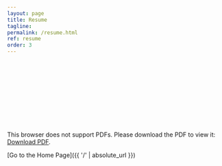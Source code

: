 ```yaml
---
layout: page
title: Resume
tagline: 
permalink: /resume.html
ref: resume
order: 3
---
```


<!-- (Updated September 5th, 2019) My resume can be found [here](https://www.dropbox.com/s/avyqfmlmjomivud/ThuyNC_updated_05092019.pdf). -->

<object data="https://www.dropbox.com/s/avyqfmlmjomivud/ThuyNC_updated_05092019.pdf" type="application/pdf" width="700px" height="700px">
    <embed src="https://www.dropbox.com/s/avyqfmlmjomivud/ThuyNC_updated_05092019.pdf">
        <p>This browser does not support PDFs. Please download the PDF to view it: <a href="https://www.dropbox.com/s/avyqfmlmjomivud/ThuyNC_updated_05092019.pdf">Download PDF</a>.</p>
    </embed>
</object>


[Go to the Home Page]({{ '/' | absolute_url }})
